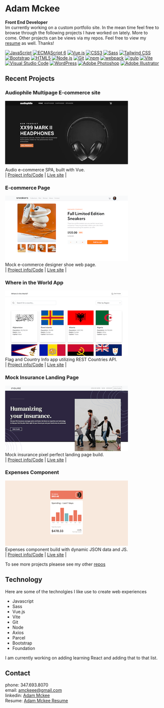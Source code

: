 # Adam Mckee
**Front End Developer**  
Im currently working on a custom portfolio site. In the mean time feel free to browse through the following projects I have worked on lately. More to come. Other projects can be views via my repos. Feel free to view my [resume](https://drive.google.com/file/d/1EguQC-1_gt5fCPfdjZRzqTpk5mBptzFc/view) as well. Thanks!

<a href="https://developer.mozilla.org/en-US/docs/Web/JavaScript" title="JavaScript"><img src="https://github.com/get-icon/geticon/raw/master/icons/javascript.svg" alt="JavaScript" width="21px" height="21px"></a>
<a href="https://tc39.es/ecma262/" title="ECMAScript 6"><img src="https://github.com/get-icon/geticon/raw/master/icons/es6.svg" alt="ECMAScript 6" width="21px" height="21px"></a>
<a href="https://vuejs.org/" title="Vue.js"><img src="https://github.com/get-icon/geticon/raw/master/icons/vue.svg" alt="Vue.js" width="21px" height="21px"></a>
<a href="https://www.w3.org/TR/CSS/" title="CSS3"><img src="https://github.com/get-icon/geticon/raw/master/icons/css-3.svg" alt="CSS3" width="21px" height="21px"></a>
<a href="https://sass-lang.com/" title="Sass"><img src="https://github.com/get-icon/geticon/raw/master/icons/sass.svg" alt="Sass" width="21px" height="21px"></a>
<a href="https://tailwindcss.com/" title="Tailwind CSS"><img src="https://github.com/get-icon/geticon/raw/master/icons/tailwindcss-icon.svg" alt="Tailwind CSS" width="21px" height="21px"></a>
<a href="https://getbootstrap.com/" title="Bootstrap"><img src="https://github.com/get-icon/geticon/raw/master/icons/bootstrap.svg" alt="Bootstrap" width="21px" height="21px"></a>
<a href="https://www.w3.org/TR/html5/" title="HTML5"><img src="https://github.com/get-icon/geticon/raw/master/icons/html-5.svg" alt="HTML5" width="21px" height="21px"></a>
<a href="https://nodejs.org/" title="Node.js"><img src="https://github.com/get-icon/geticon/raw/master/icons/nodejs-icon.svg" alt="Node.js" width="21px" height="21px"></a>
<a href="https://git-scm.com/" title="Git"><img src="https://github.com/get-icon/geticon/raw/master/icons/git-icon.svg" alt="Git" width="21px" height="21px"></a>
<a href="https://www.npmjs.com/" title="npm"><img src="https://github.com/get-icon/geticon/raw/master/icons/npm.svg" alt="npm" width="21px" height="21px"></a>
<a href="https://webpack.js.org/" title="webpack"><img src="https://github.com/get-icon/geticon/raw/master/icons/webpack.svg" alt="webpack" width="21px" height="21px"></a>
<a href="https://gulpjs.com/" title="gulp"><img src="https://github.com/get-icon/geticon/raw/master/icons/gulp.svg" alt="gulp" width="21px" height="21px"></a>
<a href="https://vitejs.dev/" title="Vite"><img src="https://github.com/get-icon/geticon/raw/master/icons/vite.svg" alt="Vite" width="21px" height="21px"></a>
<a href="https://code.visualstudio.com/" title="Visual Studio Code"><img src="https://github.com/get-icon/geticon/raw/master/icons/visual-studio-code.svg" alt="Visual Studio Code" width="21px" height="21px"></a>
<a href="https://wordpress.org/" title="WordPress"><img src="https://github.com/get-icon/geticon/raw/master/icons/wordpress-icon.svg" alt="WordPress" width="21px" height="21px"></a>
<a href="https://www.adobe.com/products/photoshop.html" title="Adobe Photoshop"><img src="https://github.com/get-icon/geticon/raw/master/icons/adobe-photoshop.svg" alt="Adobe Photoshop" width="21px" height="21px"></a>
<a href="https://www.adobe.com/products/illustrator.html" title="Adobe Illustrator"><img src="https://github.com/get-icon/geticon/raw/master/icons/adobe-illustrator.svg" alt="Adobe Illustrator" width="21px" height="21px"></a>
>
## Recent Projects  

### Audiophile Multipage E-commerce site  
![GitHub Logo](./audiophile.png)  
Audio e-commerce SPA, built with Vue.  
| [Project info/Code](https://github.com/atmkcmo/audiophile) | 
[Live site](https://atmkcmo.github.io/audiophile/) |


### E-commerce Page
![GitHub Logo](./ecommerce.png)  
Mock e-commerce designer shoe web page.  
| [Project info/Code](https://github.com/atmkcmo/FM-ecommerce-product-page) | 
[Live site](https://atmkcmo.github.io/FM-ecommerce-product-page/) |

### Where in the World App
![GitHub Logo](./world-app.png)  
Flag and Country Info app utilizing REST Countries API.  
| [Project info/Code](https://github.com/atmkcmo/where-in-the-world) | 
[Live site](https://atmkcmo.github.io/where-in-the-world/) |


### Mock Insurance Landing Page
![GitHub Logo](./insure.png)  
Mock insurance pixel perfect landing page build.  
| [Project info/Code](https://github.com/atmkcmo/FM-insure-landing-page) | 
[Live site](https://atmkcmo.github.io/FM-insure-landing-page/) |  
  
  
### Expenses Component
![GitHub Logo](./component.png)  
Expenses component build with dynamic JSON data and JS.  
| [Project info/Code](https://github.com/atmkcmo/FM-expenses-chart-component) | 
[Live site](https://atmkcmo.github.io/FM-expenses-chart-component/) |  
  
  
To see more projects pleaese see my other [repos](https://github.com/atmkcmo?tab=repositories)

## Technology

Here are some of the technolgies I like use to create web experiences

- Javascript
- Sass
- Vue.js
- Vite
- Git
- Node
- Axios
- Parcel
- Bootstrap
- Foundation

I am currently working on adding learning React and adding that to that list.

## Contact

phone: 347.693.8070  
email: amckeee@gmail.com  
linkedin: [Adam Mckee](https://www.linkedin.com/in/admckee/)  
Resume: [Adam Mckee Resume](https://drive.google.com/file/d/1EguQC-1_gt5fCPfdjZRzqTpk5mBptzFc/view)
<!--
**atmkcmo/atmkcmo** is a ✨ _special_ ✨ repository because its `README.md` (this file) appears on your GitHub profile.

Here are some ideas to get you started:

- 🔭 I’m currently working on ...
- 🌱 I’m currently learning ...
- 👯 I’m looking to collaborate on ...
- 🤔 I’m looking for help with ...
- 💬 Ask me about ...
- 📫 How to reach me: ...
- 😄 Pronouns: ...
- ⚡ Fun fact: ...
-->

